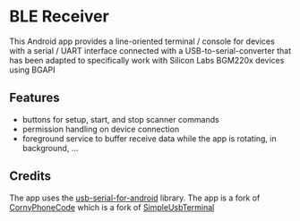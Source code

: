 # BLE Receiver

This Android app provides a line-oriented terminal / console for devices with a serial / UART interface connected with a USB-to-serial-converter that has been adapted
to specifically work with Silicon Labs BGM220x devices using BGAPI


## Features

- buttons for setup, start, and stop scanner commands
- permission handling on device connection
- foreground service to buffer receive data while the app is rotating, in background, ...

## Credits

The app uses the [usb-serial-for-android](https://github.com/mik3y/usb-serial-for-android) library.
The app is a fork of [CornyPhoneCode](https://github.com/cobysandholtz/CornyPhoneCode/tree/main?tab=readme-ov-file) which is a fork of [SimpleUsbTerminal](https://github.com/kai-morich/SimpleUsbTerminal)


